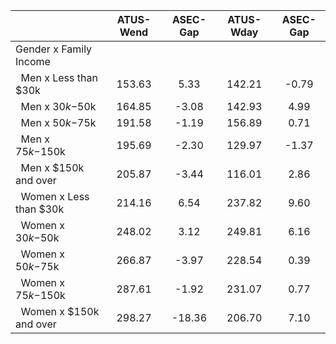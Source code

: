 
|                      |    ATUS-Wend |     ASEC-Gap |    ATUS-Wday |     ASEC-Gap |
| -------------------- | :----------: | :----------: | :----------: | :----------: |
| Gender x Family Income |              |              |              |              |
| &nbsp;&nbsp;Men x Less than $30k |       153.63 |         5.33 |       142.21 |        -0.79 |
| &nbsp;&nbsp;Men x $30k-$50k |       164.85 |        -3.08 |       142.93 |         4.99 |
| &nbsp;&nbsp;Men x $50k-$75k |       191.58 |        -1.19 |       156.89 |         0.71 |
| &nbsp;&nbsp;Men x $75k-$150k |       195.69 |        -2.30 |       129.97 |        -1.37 |
| &nbsp;&nbsp;Men x $150k and over |       205.87 |        -3.44 |       116.01 |         2.86 |
| &nbsp;&nbsp;Women x Less than $30k |       214.16 |         6.54 |       237.82 |         9.60 |
| &nbsp;&nbsp;Women x $30k-$50k |       248.02 |         3.12 |       249.81 |         6.16 |
| &nbsp;&nbsp;Women x $50k-$75k |       266.87 |        -3.97 |       228.54 |         0.39 |
| &nbsp;&nbsp;Women x $75k-$150k |       287.61 |        -1.92 |       231.07 |         0.77 |
| &nbsp;&nbsp;Women x $150k and over |       298.27 |       -18.36 |       206.70 |         7.10 |

